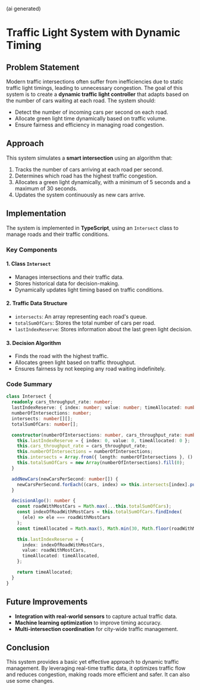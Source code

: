 (ai generated)
# Traffic Light System with Dynamic Timing

## Problem Statement
Modern traffic intersections often suffer from inefficiencies due to static traffic light timings, leading to unnecessary congestion. The goal of this system is to create a **dynamic traffic light controller** that adapts based on the number of cars waiting at each road. The system should:

- Detect the number of incoming cars per second on each road.
- Allocate green light time dynamically based on traffic volume.
- Ensure fairness and efficiency in managing road congestion.

## Approach
This system simulates a **smart intersection** using an algorithm that:

1. Tracks the number of cars arriving at each road per second.
2. Determines which road has the highest traffic congestion.
3. Allocates a green light dynamically, with a minimum of 5 seconds and a maximum of 30 seconds.
4. Updates the system continuously as new cars arrive.

## Implementation
The system is implemented in **TypeScript**, using an `Intersect` class to manage roads and their traffic conditions.

### Key Components

#### 1. **Class `Intersect`**
- Manages intersections and their traffic data.
- Stores historical data for decision-making.
- Dynamically updates light timing based on traffic conditions.

#### 2. **Traffic Data Structure**
- `intersects`: An array representing each road's queue.
- `totalSumOfCars`: Stores the total number of cars per road.
- `lastIndexReserve`: Stores information about the last green light decision.

#### 3. **Decision Algorithm**
- Finds the road with the highest traffic.
- Allocates green light based on traffic throughput.
- Ensures fairness by not keeping any road waiting indefinitely.

### Code Summary
```typescript
class Intersect {
  readonly cars_throughput_rate: number;
  lastIndexReserve: { index: number; value: number; timeAllocated: number };
  numberOfIntersections: number;
  intersects: number[][];
  totalSumOfCars: number[];

  constructor(numberOfIntersections: number, cars_throughput_rate: number) {
    this.lastIndexReserve = { index: 0, value: 0, timeAllocated: 0 };
    this.cars_throughput_rate = cars_throughput_rate;
    this.numberOfIntersections = numberOfIntersections;
    this.intersects = Array.from({ length: numberOfIntersections }, () => []);
    this.totalSumOfCars = new Array(numberOfIntersections).fill(0);
  }

  addNewCars(newCarsPerSecond: number[]) {
    newCarsPerSecond.forEach((cars, index) => this.intersects[index].push(cars));
  }

  decisionAlgo(): number {
    const roadWithMostCars = Math.max(...this.totalSumOfCars);
    const indexOfRoadWithMostCars = this.totalSumOfCars.findIndex(
      (ele) => ele === roadWithMostCars
    );
    const timeAllocated = Math.max(5, Math.min(30, Math.floor(roadWithMostCars / this.cars_throughput_rate)));

    this.lastIndexReserve = {
      index: indexOfRoadWithMostCars,
      value: roadWithMostCars,
      timeAllocated: timeAllocated,
    };

    return timeAllocated;
  }
}
```

## Future Improvements
- **Integration with real-world sensors** to capture actual traffic data.
- **Machine learning optimization** to improve timing accuracy.
- **Multi-intersection coordination** for city-wide traffic management.

## Conclusion
This system provides a basic yet effective approach to dynamic traffic management. By leveraging real-time traffic data, it optimizes traffic flow and reduces congestion, making roads more efficient and safer. It can also use some changes.
